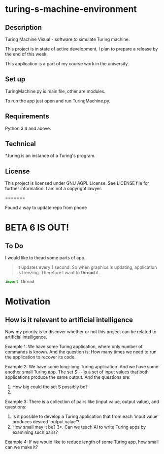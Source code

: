 # turing-s-machine-environment
## Description

Turing Machine Visual - software to simulate Turing machine.

This project is in state of active development, I plan to prepare a release by the end of this week.

This application is a part of my course work in the university. 

## Set up

TuringMachine.py is main file, other are modules.

To run the app just open and run TuringMachine.py.

## Requirements

Python 3.4 and above.

## Technical

*.turing is an instance of a Turing's program.

## License

This project is licensed under GNU AGPL License. See LICENSE file for further information.
I am not a copyright lawyer.

=======

Found a way to update repo from phone

# BETA 6 IS OUT!
## To Do
I would like to thead some parts of app.
> It updates every 1 second. So when graphics is updating, application is freezing. Therefore I want to **thread** it.
```python
import thread
```

# Motivation

## How is it relevant to artificial intelligence

Now my priority is to discover whether or not this project can be related to artificial intelligence.

Example 1: We have some Turing application, where only number of commands is known. And the question is: How many times we need to run the application to recover its code.

Example 2: We have some long-long Turing application. And we have some another small Turing app. The set S -- is a set of input values that both applications produce the same output. And the questions are:
  1. How big could the set S possibly be?
  2. 

Example 3: There is a collection of pairs like (input value, output value), and questions:
  1. Is it possible to develop a Turing application that from each 'input value' produces desired 'output value'?
  2. How small may it be? 
  3*. Can we teach AI to write Turing apps by examining such pairs?
 
Example 4: If we would like to reduce length of some Turing app, how small can we make it?


